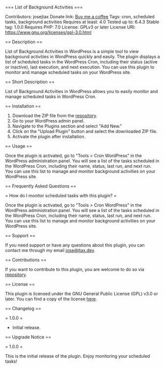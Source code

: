 === List of Background Activities ===

Contributors: josejtax
Donate link: [Buy me a coffee](https://www.buymeacoffee.com/josejtax)
Tags: cron, scheduled tasks, background activities
Requires at least: 4.0
Tested up to: 6.4.3
Stable tag: 1.0.0
Requires PHP: 7.0
License: GPLv3 or later
License URI: https://www.gnu.org/licenses/gpl-3.0.html

== Description ==

List of Background Activities in WordPress is a simple tool to view background activities in WordPress quickly and easily. The plugin displays a list of scheduled tasks in the WordPress Cron, including their status (active or inactive), last execution, and next execution. You can use this plugin to monitor and manage scheduled tasks on your WordPress site.

== Short Description ==

List of Background Activities in WordPress allows you to easily monitor and manage scheduled tasks in WordPress Cron.

== Installation ==

1. Download the ZIP file from the [repository](https://github.com/josejtax/cron-view-wordpress/archive/refs/heads/main.zip).
2. Go to your WordPress admin panel.
3. Navigate to the Plugins section and select "Add New."
4. Click on the "Upload Plugin" button and select the downloaded ZIP file.
5. Activate the plugin after installation.

== Usage ==

Once the plugin is activated, go to "Tools > Cron WordPress" in the WordPress administration panel.
You will see a list of the tasks scheduled in the WordPress Cron, including their name, status, last run, and next run.
You can use this list to manage and monitor background activities on your WordPress site.

== Frequently Asked Questions ==

= How do I monitor scheduled tasks with this plugin? = 

Once the plugin is activated, go to "Tools > Cron WordPress" in the WordPress administration panel. You will see a list of the tasks scheduled in the WordPress Cron, including their name, status, last run, and next run. You can use this list to manage and monitor background activities on your WordPress site.

== Support ==

If you need support or have any questions about this plugin, you can contact me through my email [jose@jtax.dev](mailto:jose@jtax.dev).

== Contributions ==

If you want to contribute to this plugin, you are welcome to do so via [repository](https://github.com/josejtax/cron-view-wordpress).

== License ==

This plugin is licensed under the GNU General Public License (GPL) v3.0 or later. You can find a copy of the license [here](https://www.gnu.org/licenses/gpl-3.0.html).

== Changelog ==

= 1.0.0 =

* Initial release.

== Upgrade Notice ==

= 1.0.0 =

This is the initial release of the plugin. Enjoy monitoring your scheduled tasks!
